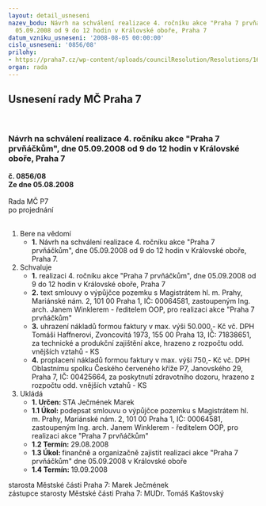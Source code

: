 ```yaml
---
layout: detail_usneseni
nazev_bodu: Návrh na schválení realizace 4. ročníku akce "Praha 7 prvňáčkům", dne
  05.09.2008 od 9 do 12 hodin v Královské oboře, Praha 7
datum_vzniku_usneseni: '2008-08-05 00:00:00'
cislo_usneseni: '0856/08'
prilohy:
- https://praha7.cz/wp-content/uploads/councilResolution/Resolutions/16917/30-praha_7_prv%c5%88%c3%a1%c4%8dk%c5%afm_-_v%c3%bdp%c5%afj%c4%8dka_pozemku_-_final.rtf
organ: rada
---
```

<div id="ucUsn_pList" class="usn">
	<span><h2>Usnesení rady MČ Praha 7 </h2>
<br></span><div class="standBody">
<span><h3>Návrh na schválení realizace 4. ročníku akce "Praha 7 prvňáčkům", dne 05.09.2008 od 9 do 12 hodin v Královské oboře, Praha 7</h3></span><div class="center">
		<strong>č. 0856/08</strong><br>
	</div>
<div class="center">
		<strong>Ze dne 05.08.2008</strong><br><br>
	</div>Rada MČ P7<br> po projednání<br><br><ol>
<li>Bere na vědomí<ul><li>
<strong>1.</strong> Návrh na schválení realizace  4. ročníku akce "Praha 7 prvňáčkům", dne 05.09.2008 od 9 do 12 hodin v Královské oboře, Praha 7.</li></ul>
</li>
<li>Schvaluje<ul>
<li>
<strong>1.</strong> realizaci  4. ročníku akce "Praha 7 prvňáčkům", dne 05.09.2008 od 9 do 12 hodin v Královské oboře, Praha 7</li>
<li>
<strong>2.</strong> text smlouvy o výpůjčce pozemku s Magistrátem hl. m. Prahy, Mariánské nám. 2, 101 00 Praha 1, IČ: 00064581, zastoupeným Ing. arch. Janem Winklerem - ředitelem OOP, pro realizaci akce "Praha 7 prvňáčkům"</li>
<li>
<strong>3.</strong> uhrazení nákladů formou faktury v max. výši 50.000,- Kč vč. DPH Tomáši Haffnerovi, Zvoncovitá 1973, 155 00 Praha 13, IČ: 71838651, za technické a produkční zajištění akce, hrazeno z rozpočtu odd. vnějších vztahů - KS</li>
<li>
<strong>4.</strong> proplacení nákladů formou faktury v max. výši 750,- Kč vč. DPH Oblastnímu spolku Českého červeného kříže P7, Janovského 29, Praha 7, IČ: 00425664, za poskytnutí zdravotního dozoru, hrazeno z rozpočtu odd. vnějších vztahů - KS   </li>
</ul>
</li>
<li>Ukládá<ul>
<li>
<strong>1. Určen: </strong>STA Ječmének Marek</li>
<li>
<strong>1.1 Úkol: </strong>podepsat smlouvu o výpůjčce pozemku s Magistrátem hl. m. Prahy, Mariánské nám. 2, 101 00 Praha 1, IČ: 00064581, zastoupeným Ing. arch. Janem Winklerem - ředitelem OOP, pro realizaci akce "Praha 7 prvňáčkům"</li>
<li>
<strong>1.2 Termín: </strong>29.08.2008</li>
<li>
<strong>1.3 Úkol: </strong>finančně a organizačně zajistit realizaci akce "Praha 7 prvňáčkům" dne 05.09.2008 v Královské oboře</li>
<li>
<strong>1.4 Termín: </strong>19.09.2008</li>
</ul>
</li>
</ol>starosta Městské části Praha 7: Marek Ječmének<br>zástupce starosty Městské části Praha 7: MUDr. Tomáš Kaštovský 
</div>
</div>